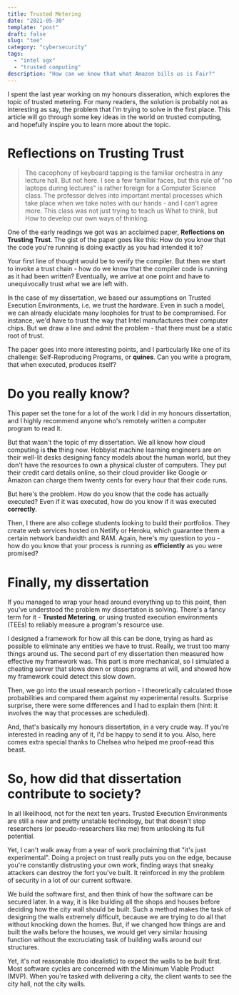 ```yaml
---
title: Trusted Metering
date: "2021-05-30"
template: "post"
draft: false
slug: "tee"
category: "cybersecurity"
tags:
  - "intel sgx"
  - "trusted computing"
description: "How can we know that what Amazon bills us is Fair?"
---
```


I spent the last year working on my honours disseration, which explores the topic of trusted metering. For many readers, the solution is probably not as interesting as say, the problem that I'm trying to solve in the first place. This article will go through some key ideas in the world on trusted computing, and hopefully inspire you to learn more about the topic.

# Reflections on Trusting Trust 

> The cacophony of keyboard tapping is the familiar orchestra in any lecture hall. But not here. I see a few familiar faces, but this rule of "no laptops during lectures" is rather foreign for a Computer Science class. The professor delves into important mental processes which take place when we take notes with our hands - and I can't agree more. This class was not just trying to teach us What to think, but How to develop our own ways of thinking.

One of the early readings we got was an acclaimed paper, **Reflections on Trusting Trust**. The gist of the paper goes like this: How do you know that the code you're running is doing exactly as you had intended it to?

Your first line of thought would be to verify the compiler. But then we start to invoke a trust chain - how do we know that the compiler code is running as it had been written? Eventually, we arrive at one point and have to unequivocally trust what we are left with.

In the case of my dissertation, we based our assumptions on Trusted Execution Environments, i.e. we trust the hardware. Even in such a model, we can already elucidate many loopholes for trust to be compromised. For instance, we'd have to trust the way that Intel manufactures their computer chips. But we draw a line and admit the problem - that there must be a static root of trust.

The paper goes into more interesting points, and I particularly like one of its challenge: Self-Reproducing Programs, or **quines**. Can you write a program, that when executed, produces itself?

# Do you really know?

This paper set the tone for a lot of the work I did in my honours dissertation, and I highly recommend anyone who's remotely written a computer program to read it. 

But that wasn't the topic of my dissertation. We all know how cloud computing is **the** thing now. Hobbyist machine learning engineers are on their well-lit desks designing fancy models about the human world, but they don't have the resources to own a physical cluster of computers. They put their credit card details online, so their cloud provider like Google or Amazon can charge them twenty cents for every hour that their code runs.

But here's the problem. How do you know that the code has actually executed? Even if it was executed, how do you know if it was executed **correctly**. 

Then, I there are also college students looking to build their portfolios. They create web services hosted on Netlify or Heroku, which guarantee them a certain network bandwidth and RAM. Again, here's my question to you - how do you know that your process is running as **efficiently** as you were promised?

# Finally, my dissertation

If you managed to wrap your head around everything up to this point, then you've understood the problem my dissertation is solving. There's a fancy term for it - **Trusted Metering**, or using trusted execution environments (TEEs) to reliably measure a program's resource use.

I designed a framework for how all this can be done, trying as hard as possible to eliminate any entities we have to trust. Really, we trust too many things around us. The second part of my dissertation then measured how effective my framework was. This part is more mechanical, so I simulated a cheating server that slows down or stops programs at will, and showed how my framework could detect this slow down. 

Then, we go into the usual research portion - I theoretically calculated those probabilities and compared them against my experimental results. Surprise surprise, there were some differences and I had to explain them (hint: it involves the way that processes are scheduled).

And, that's basically my honours dissertation, in a very crude way. If you're interested in reading any of it, I'd be happy to send it to you. Also, here comes extra special thanks to Chelsea who helped me proof-read this beast.

# So, how did that dissertation contribute to society?

In all likelihood, not for the next ten years. Trusted Execution Environments are still a new and pretty unstable technology, but that doesn't stop researchers (or pseudo-researchers like me) from unlocking its full potential.

Yet, I can't walk away from a year of work proclaiming that "it's just experimental". Doing a project on trust really puts you on the edge, because you're constantly distrusting your own work, finding ways that sneaky attackers can destroy the fort you've built. It reinforced in my the problem of security in a lot of our current software.

We build the software first, and then think of how the software can be secured later. In a way, it is like building all the shops and houses before deciding how the city wall should be built. Such a method makes the task of designing the walls extremely difficult, because we are trying to do all that without knocking down the homes. But, if we changed how things are and built the walls before the houses, we would get very similar housing function without the excruciating task of building walls around our structures.

Yet, it's not reasonable (too idealistic) to expect the walls to be built first. Most software cycles are concerned with the Minimum Viable Product (MVP). When you're tasked with delivering a city, the client wants to see the city hall, not the city walls.

